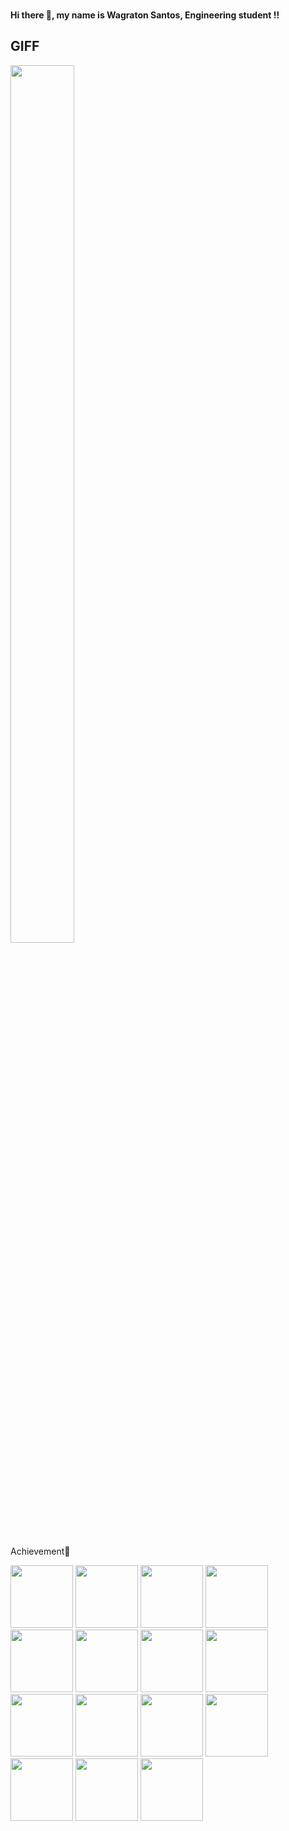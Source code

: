 ### <h4>Hi there 👋, my name is Wagraton Santos, Engineering student !!</h4>


## GIFF
<div>
    <a display="flex" height= 400px; justify-content= "center" overflow= "hidden">
    <img flex= "none" width= 45%; height= 60%; src="https://media.giphy.com/media/l3ZrVw8NkxIly/giphy.gif" />
    </a>
</div>

  ##
  
Achievement🥇 
 <div>      
  <a href="https://github.com/session"><img height="100" width="100" src="https://game.42sp.org.br/static/assets/achievements/libftm.png" ></a>
  <a href="https://github.com/session"><img height="100" width="100" src="https://game.42sp.org.br/static/assets/achievements/get_next_linem.png"></a>
  <a href="https://github.com/session"><img height="100" width="100" src="https://game.42sp.org.br/static/assets/achievements/ft_printfm.png" ></a>
  <a href="https://github.com/session"><img height="100" width="100" src="https://game.42sp.org.br/static/assets/achievements/born2berootm.png"></a>
  <a href="https://github.com/session"><img height="100" width="100" src="https://game.42sp.org.br/static/assets/achievements/so_longm.png"></a>
  <a href="https://github.com/session"><img height="100" width="100" src="https://game.42sp.org.br/static/assets/achievements/pipexm.png"></a>
  <a href="https://github.com/session"><img height="100" width="100" src="https://game.42sp.org.br/static/assets/achievements/push_swapm.png"></a>
  <a href="https://github.com/session"><img height="100" width="100" src="https://game.42sp.org.br/static/assets/achievements/philosophersm.png"></a>
  <a href="https://github.com/session"><img height="100" width="100" src="https://game.42sp.org.br/static/assets/achievements/cub3dm.png"></a>
  <a href="https://github.com/session"><img height="100" width="100" src="https://game.42sp.org.br/static/assets/achievements/minishellm.png"></a>
  <a href="https://github.com/session"><img height="100" width="100" src="https://game.42sp.org.br/static/assets/achievements/netpracticem.png"></a>
  <a href="https://github.com/session"><img height="100" width="100" src="https://game.42sp.org.br/static/assets/achievements/cppm.png"></a>
  <a href="https://github.com/session"><img height="100" width="100" src="https://game.42sp.org.br/static/assets/achievements/webserve.png"></a>
  <a href="https://github.com/session"><img height="100" width="100" src="https://game.42sp.org.br/static/assets/achievements/inceptione.png"></a>
  <a href="https://github.com/session"><img height="100" width="100" src="https://game.42sp.org.br/static/assets/achievements/ft_transcendencen.png"></a>
 </div>
  
